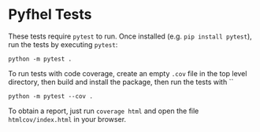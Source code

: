 # Pyfhel Tests
These tests require `pytest` to run. Once installed (e.g. `pip install pytest`), run the tests by executing `pytest`:
```
python -m pytest .
```

To run tests with code coverage, create an empty `.cov` file in the top level directory, then build and install the package, then run the tests with ``
```
python -m pytest --cov .
```
To obtain a report, just run `coverage html` and open the file `htmlcov/index.html` in your browser.

